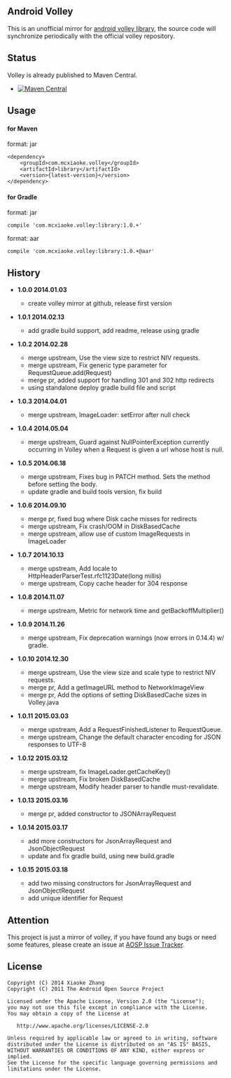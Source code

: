 Android Volley  
----------
This is an unofficial mirror for [android volley library](https://android.googlesource.com/platform/frameworks/volley), the source code will synchronize periodically with the official volley repository.


## Status

Volley is already published to Maven Central.  

* [![Maven Central](http://img.shields.io/badge/2015.03.18-com.mcxiaoke.volley:library:1.0.15-brightgreen.svg)](http://search.maven.org/#artifactdetails%7Ccom.mcxiaoke.volley%7Clibrary%7C1.0.15%7Cjar) 


## Usage

#### for Maven

format: jar

```
<dependency>
    <groupId>com.mcxiaoke.volley</groupId>
    <artifactId>library</artifactId>
    <version>{latest-version}</version>
</dependency>
```


#### for Gradle

format: jar

```
compile 'com.mcxiaoke.volley:library:1.0.+'
```


format: aar

```
compile 'com.mcxiaoke.volley:library:1.0.+@aar'
```



## History

* **1.0.0  2014.01.03** 
    * create volley mirror at github, release first version
    
* **1.0.1  2014.02.13** 
    * add gradle build support, add readme, release using gradle
    
* **1.0.2  2014.02.28** 
    * merge upstream, Use the view size to restrict NIV requests. 
    * merge upstream, Fix generic type parameter for RequestQueue.add(Request) 
    * merge pr, added support for handling 301 and 302 http redirects
    * using standalone deploy gradle build file and script
    
* **1.0.3  2014.04.01** 
    * merge upstream, ImageLoader: setError after null check 
    
* **1.0.4  2014.05.04**
    * merge upstream, Guard against NullPointerException currently occurring in Volley when a Request is given a url whose host is null.
    
* **1.0.5  2014.06.18**
    * merge upstream, Fixes bug in PATCH method. Sets the method before setting the body.
    * update gradle and build tools version, fix build
    
* **1.0.6  2014.09.10**
    * merge pr, fixed bug where Disk cache misses for redirects 
    * merge upstream, Fix crash/OOM in DiskBasedCache
    * merge upstream, allow use of custom ImageRequests in ImageLoader
    
* **1.0.7  2014.10.13**
    * merge upstream, Add locale to HttpHeaderParserTest.rfc1123Date(long millis)
    * merge upstream, Copy cache header for 304 response
    
* **1.0.8  2014.11.07**
    * merge upstream, Metric for network time and getBackoffMultiplier() 

* **1.0.9  2014.11.26**
    * merge upstream, Fix deprecation warnings (now errors in 0.14.4) w/ gradle.
    
* **1.0.10 2014.12.30**
    * merge upstream, Use the view size and scale type to restrict NIV requests. 
    * merge pr, Add a getImageURL method to NetworkImageView 
    * merge pr, Add the options of setting DiskBasedCache sizes in Volley.java 
    
* **1.0.11 2015.03.03**
    * merge upstream, Add a RequestFinishedListener to RequestQueue. 
    * merge upstream, Change the default character encoding for JSON responses to UTF-8
    
* **1.0.12 2015.03.12**
    * merge upstream, fix ImageLoader.getCacheKey() 
    * merge upstream, Fix broken DiskBasedCache 
    * merge upstream, Modify header parser to handle must-revalidate.
    
* **1.0.13 2015.03.16**
    * merge pr, added constructor to JSONArrayRequest 
    
* **1.0.14 2015.03.17**
    * add more constructors for JsonArrayRequest and JsonObjectRequest
    * update and fix gradle build, using new build.gradle
    
* **1.0.15 2015.03.18**
    * add two missing constructors for JsonArrayRequest and JsonObjectRequest
    * add unique identifier for Request



## Attention  

This project is just a mirror of volley, if you have found any bugs or need some features, please create an issue at [AOSP Issue Tracker](https://code.google.com/p/android/issues/list).


## License


    Copyright (C) 2014 Xiaoke Zhang
    Copyright (C) 2011 The Android Open Source Project

    Licensed under the Apache License, Version 2.0 (the "License");
    you may not use this file except in compliance with the License.
    You may obtain a copy of the License at

       http://www.apache.org/licenses/LICENSE-2.0

    Unless required by applicable law or agreed to in writing, software
    distributed under the License is distributed on an "AS IS" BASIS,
    WITHOUT WARRANTIES OR CONDITIONS OF ANY KIND, either express or implied.
    See the License for the specific language governing permissions and
    limitations under the License.

